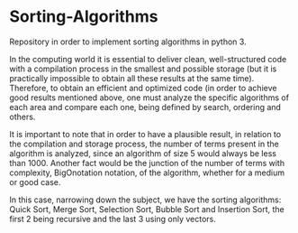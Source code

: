 # Sorting-Algorithms
  Repository in order to implement sorting algorithms in python 3.


In the computing world it is essential to deliver clean, well-structured code with a compilation process in the smallest and possible storage (but it is practically impossible to obtain all these results at the same time). Therefore, to obtain an efficient and optimized code (in order to achieve good results mentioned above, one must analyze the specific algorithms of each area and compare each one, being defined by search, ordering and others.

It is important to note that in order to have a plausible result, in relation to the compilation and storage process, the number of terms present in the algorithm is analyzed, since an algorithm of size 5 would always be less than 1000. Another fact would be the junction of the number of terms with complexity, BigOnotation notation, of the algorithm, whether for a medium or good case.

In this case, narrowing down the subject, we have the sorting algorithms: Quick Sort, Merge Sort, Selection Sort, Bubble Sort and Insertion Sort, the first 2 being recursive and the last 3 using only vectors.